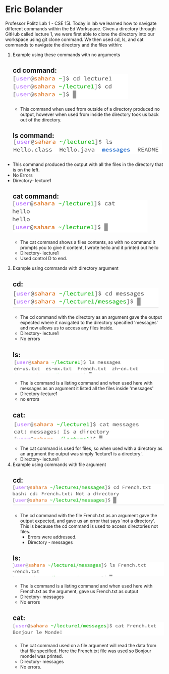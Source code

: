 # Eric Bolander 
Professor Politz
Lab 1 - CSE 15L
Today in lab we learned how to navigate different commands within the Ed Workspace. Given a directory through GitHub called lecture 1, we were first able to clone the directory into our workspace using git 
clone command. 
We then used cd, ls, and cat commands to navigate the directory and the files within:
1. Example using these commands with no arguments
   ## cd command: ![Image](cd1.png)
   * This command when used from outside of a directory produced no output, however when used from inside the directory took us back out of the directory.
 
   ## ls command: ![Image](ls1.png)
*  This command produced the output with all the files in the directory that is on the left.
*  No Errors
*  Directory- lecture1
   ## cat command: ![Image](cat1.png)
    *  The cat command shows a files contents, so with no command it prompts you to give it content, I wrote hello and it printed out hello
    *  Directory- lecture1
    *  Used control D to end. 
3. Example using commands with directory argument
   ## cd: ![Image](cd2.png)
    * The cd command with the directory as an argument gave the output expected where it navigated to the directory specified 'messages' and now allows us to access any files inside.
    * Directory- lecture1
    * No errors
   ## ls: ![Image](ls2.png)
   * The ls command is a listing command and when used here with messages as an argument it listed all the files inside 'messages'
   * Directory-lecture1
   * no errors 
   ## cat: ![Image](cat2.png)
   * The cat command is used for files, so when used with a directory as an argument the output was simply 'lecture1 is a directory'.
   * Directory- lecture1 
5. Example using commands with file argument
   ## cd: ![Image](cd3.png)
   * The cd command with the file French.txt as an argument gave the output expected, and gave us an error that says 'not a directory'. This is because the cd command is used to access directories not files.
     * Errors were addressed.
     * Directory - messages
   ## ls: ![Image](ls3.png)
   * The ls command is a listing command and when used here with French.txt as the argument, gave us French.txt as output
   * Directory- messages
   * No errors
   ## cat: ![Image](cat3.png)
   * The cat command used on a file argument will read the data from that file specified. Here the French.txt file was used so Bonjour monde! was printed.
   * Directory- messages
   * No errors. 
   
